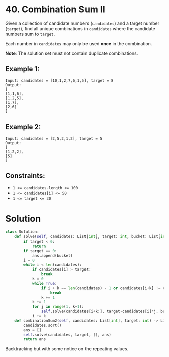 # 40. Combination Sum II

Given a collection of candidate numbers (`candidates`) and a target number (`target`), find all unique combinations in `candidates` where the candidate numbers sum to `target`.

Each number in `candidates` may only be used **once** in the combination.

**Note**: The solution set must not contain duplicate combinations.

## Example 1:
```
Input: candidates = [10,1,2,7,6,1,5], target = 8
Output: 
[
[1,1,6],
[1,2,5],
[1,7],
[2,6]
]
```

## Example 2:
```
Input: candidates = [2,5,2,1,2], target = 5
Output: 
[
[1,2,2],
[5]
]
```

## Constraints:
- `1 <= candidates.length <= 100`
- `1 <= candidates[i] <= 50`
- `1 <= target <= 30`

# Solution
```python
class Solution:
    def solve(self, candidates: List[int], target: int, bucket: List[int], ans: List[List[int]]) -> None:
        if target < 0:
            return
        if target == 0:
            ans.append(bucket)
        i = 0
        while i < len(candidates):
            if candidates[i] > target:
                break
            k = 0
            while True:
                if i + k == len(candidates) - 1 or candidates[i+k] != candidates[i+k+1]:
                    break
                k += 1
            k += 1
            for j in range(1, k+1):
                self.solve(candidates[i+k:], target-candidates[i]*j, bucket+[candidates[i] for _ in range(j)], ans)
            i += k
    def combinationSum2(self, candidates: List[int], target: int) -> List[List[int]]:
        candidates.sort()
        ans = []
        self.solve(candidates, target, [], ans)
        return ans
```
Backtracking but with some notice on the repeating values.
